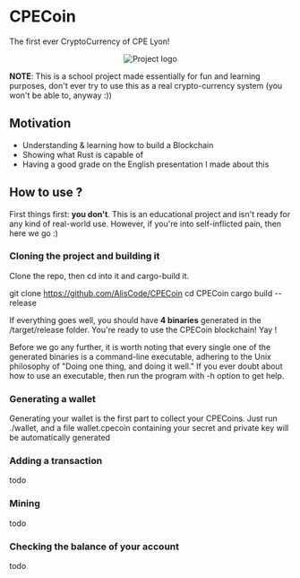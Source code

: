 # CPECoin

The first ever CryptoCurrency of CPE Lyon!

<p align="center">
<img src="https://nical.github.io/lyon-doc/lyon-logo.svg" alt="Project logo">
</p>


**NOTE**: This is a school project made essentially for fun and learning purposes, don't ever try to use this as a real crypto-currency system (you won't be able to, anyway :))

## Motivation

* Understanding & learning how to build a Blockchain
* Showing what Rust is capable of
* Having a good grade on the English presentation I made about this 

## How to use ?

First things first: **you don't**. This is an educational project and isn't ready for any kind of real-world use. However, if you're into self-inflicted pain, then here we go :)

### Cloning the project and building it

Clone the repo, then cd into it and cargo-build it.

git clone https://github.com/AlisCode/CPECoin
cd CPECoin
cargo build --release

If everything goes well, you should have **4 binaries** generated in the /target/release folder.
You're ready to use the CPECoin blockchain! Yay !

Before we go any further, it is worth noting that every single one of the generated binaries is a command-line executable, adhering to the Unix philosophy of "Doing one thing, and doing it well."
If you ever doubt about how to use an executable, then run the program with -h option to get help.

### Generating a wallet 

Generating your wallet is the first part to collect your CPECoins. Just run ./wallet, and a file wallet.cpecoin containing your secret and private key will be automatically generated

### Adding a transaction 

todo

### Mining

todo

### Checking the balance of your account

todo
